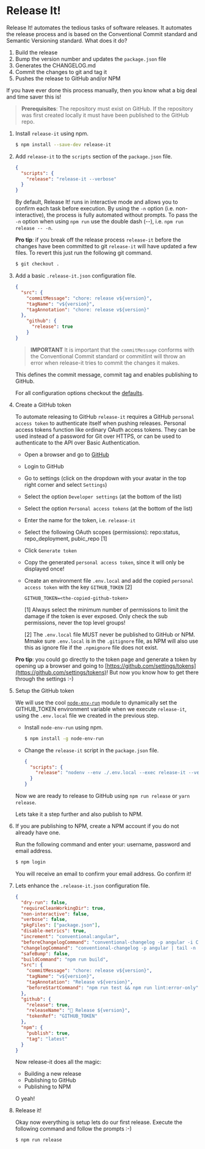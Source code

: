 # Release It!

Release It! automates the tedious tasks of software releases. It automates the release process and is based on the Conventional Commit standard and Semantic Versioning standard. What does it do?

1. Build the release
2. Bump the version number and updates the `package.json` file
3. Generates the CHANGELOG.md
4. Commit the changes to git and tag it
5. Pushes the release to GitHub and/or NPM

If you have ever done this process manually, then you know what a big deal and time saver this is!

> **Prerequisites**: The repository must exist on GitHub. If the repository was first created locally it must have been published to the GitHub repo.

1. Install `release-it` using npm.

    ```bash
    $ npm install --save-dev release-it
    ```

2. Add `release-it` to the `scripts` section of the `package.json` file.

    ```json
    {
      "scripts": {
        "release": "release-it --verbose"
      }
    }
    ```

    By default, Release It! runs in interactive mode and allows you to confirm each task before execution. By using the `-n` option (i.e. non-interactive), the process is fully automated without prompts. To pass the `-n` option when using `npm run` use the double dash (--), i.e. `npm run release -- -n`.

    **Pro tip**: if you break off the release process `release-it` before the changes have been committed to git `release-it` will have updated a few files. To revert this just run the following git command.

    ```bash
    $ git checkout .
    ```

3. Add a basic `.release-it.json` configuration file.

    ```json
    {
      "src": {
        "commitMessage": "chore: release v${version}",
        "tagName": "v${version}",
        "tagAnnotation": "chore: release v${version}"
      },
        "github": {
          "release": true
        }
    }
    ```

    > **IMPORTANT** It is important that the `commitMessage` conforms with the Conventional Commit standard or commitlint will throw an error when release-it tries to commit the changes it makes.

    This defines the commit message, commit tag and enables publishing to GitHub.

    For all configuration options checkout the [defaults](https://github.com/webpro/release-it/blob/master/conf/release-it.json).

4. Create a GitHub token

    To automate releasing to GitHub `release-it` requires a GitHub `personal access token` to authenticate itself when pushing releases. Personal access tokens function like ordinary OAuth access tokens. They can be used instead of a password for Git over HTTPS, or can be used to authenticate to the API over Basic Authentication.

    - Open a browser and go to [GitHub](https://github.com)
    - Login to GitHub
    - Go to settings (click on the dropdown with your avatar in the top right corner and select `Settings`)
    - Select the option `Developer settings` (at the bottom of the list)
    - Select the option `Personal access tokens` (at the bottom of the list)
    - Enter the name for the token, i.e. `release-it`
    - Select the following OAuth scopes (permissions): repo:status, repo_deployment, pubic_repo [1]
    - Click `Generate token`
    - Copy the generated `personal access token`, since it will only be displayed once!
    - Create an environment file `.env.local` and add the copied `personal access token` with the key `GITHUB_TOKEN` [2]

        ```
        GITHUB_TOKEN=<the-copied-github-token>
        ```

        [1] Always select the minimum number of permissions to limit the damage if the token is ever exposed. Only check the sub permissions, never the top level groups!

        [2] The `.env.local` file MUST never be published to GitHub or NPM. Mmake sure `.env.local` is in the `.gitignore` file, as NPM will also use this as ignore file if the `.npmignore` file does not exist.

    **Pro tip**: you could go directly to the token page and generate a token by opening up a browser and going to [https://github.com/settings/tokens](https://github.com/settings/tokens)! But now you know how to get there through the settings :-)

5. Setup the GitHub token

    We will use the cool [`node-env-run`](https://www.npmjs.com/package/node-env-run) module to dynamically set the GITHUB_TOKEN environment variable when we execute `release-it`, using the `.env.local` file we created in the previous step.

    - Install `node-env-run` using npm.

        ```bash
        $ npm install -g node-env-run
        ```

    - Change the `release-it` script in the `package.json` file.

        ```json
        {
          "scripts": {
            "release": "nodenv --env ./.env.local --exec release-it --verbose"
          }
        }
        ```

    Now we are ready to release to GitHub using `npm run release` or `yarn release`.

    Lets take it a step further and also publish to NPM.

6. If you are publishing to NPM, create a NPM account if you do not already have one.

    Run the following command and enter your: username, password and email address.

    ```bash
    $ npm login
    ```

    You will receive an email to confirm your email address. Go confirm it!

7. Lets enhance the `.release-it.json` configuration file.

    ```json
    {
      "dry-run": false,
      "requireCleanWorkingDir": true,
      "non-interactive": false,
      "verbose": false,
      "pkgFiles": ["package.json"],
      "disable-metrics": true,
      "increment": "conventional:angular",
      "beforeChangelogCommand": "conventional-changelog -p angular -i CHANGELOG.md -s",
      "changelogCommand": "conventional-changelog -p angular | tail -n +3",
      "safeBump": false,
      "buildCommand": "npm run build",
      "src": {
        "commitMessage": "chore: release v${version}",
        "tagName": "v${version}",
        "tagAnnotation": "Release v${version}",
        "beforeStartCommand": "npm run test && npm run lint:error-only"
      },
      "github": {
        "release": true,
        "releaseName": "🚀 Release ${version}",
        "tokenRef": "GITHUB_TOKEN"
      },
      "npm": {
        "publish": true,
        "tag": "latest"
      }
    }
    ```

    Now release-it does all the magic:
    - Building a new release
    - Publishing to GitHub
    - Publishing to NPM

    O yeah!

8. Release it!

    Okay now everything is setup lets do our first release. Execute the following command and follow the prompts :-)

    ```bash
    $ npm run release
    ```
